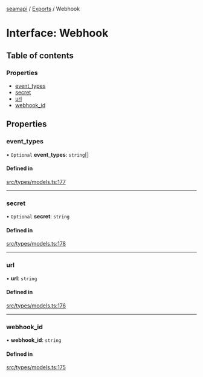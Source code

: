 [seamapi](../README.md) / [Exports](../modules.md) / Webhook

# Interface: Webhook

## Table of contents

### Properties

- [event\_types](Webhook.md#event_types)
- [secret](Webhook.md#secret)
- [url](Webhook.md#url)
- [webhook\_id](Webhook.md#webhook_id)

## Properties

### event\_types

• `Optional` **event\_types**: `string`[]

#### Defined in

[src/types/models.ts:177](https://github.com/seamapi/javascript/blob/main/src/types/models.ts#L177)

___

### secret

• `Optional` **secret**: `string`

#### Defined in

[src/types/models.ts:178](https://github.com/seamapi/javascript/blob/main/src/types/models.ts#L178)

___

### url

• **url**: `string`

#### Defined in

[src/types/models.ts:176](https://github.com/seamapi/javascript/blob/main/src/types/models.ts#L176)

___

### webhook\_id

• **webhook\_id**: `string`

#### Defined in

[src/types/models.ts:175](https://github.com/seamapi/javascript/blob/main/src/types/models.ts#L175)
